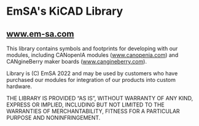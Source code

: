 # EmSA's KiCAD Library
## www.em-sa.com

This library contains symbols and footprints for developing with our modules, including CANopenIA modules (www.canopenia.com) and CANgineBerry maker boards (www.cangineberry.com).

Library is (C) EmSA 2022 and may be used by customers who have purchased our modules for integration of our products into custom hardware.

THE LIBRARY IS PROVIDED “AS IS”, WITHOUT WARRANTY OF ANY KIND, EXPRESS OR IMPLIED, INCLUDING BUT NOT LIMITED TO THE WARRANTIES OF MERCHANTABILITY, FITNESS FOR A PARTICULAR PURPOSE AND NONINFRINGEMENT.
